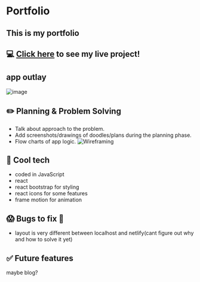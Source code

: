 # Portfolio
## This is my portfolio

## :computer: [Click here](https://mumwhocodes.tech/) to see my live project!
## app outlay
![image](https://user-images.githubusercontent.com/112321294/201480701-9d160734-1b04-47ff-8ed0-c5519748dd0a.png)

## :pencil2: Planning & Problem Solving
- Talk about approach to the problem.
- Add screenshots/drawings of doodles/plans during the planning phase.
- Flow charts of app logic.
![Wireframing](https://images.unsplash.com/photo-1581291518633-83b4ebd1d83e?ixlib=rb-1.2.1&ixid=MnwxMjA3fDB8MHxwaG90by1wYWdlfHx8fGVufDB8fHx8&auto=format&fit=crop&w=1170&q=80)

## :rocket: Cool tech
- coded in JavaScript
- react 
- react bootstrap for styling 
- react icons for some features
- frame motion for animation

## :scream: Bugs to fix :poop:
- layout is very different between localhost and netlify(cant figure out why and how to solve it yet)

## :white_check_mark: Future features
maybe blog?
